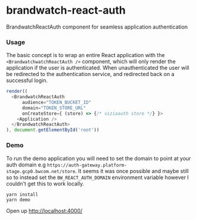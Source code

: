 # brandwatch-react-auth

BrandwatchReactAuth component for seamless application authentication

### Usage

The basic concept is to wrap an entire React application with the `<BrandwatchwatchReactAuth />` component, which will only render the application if the user is authenticated. When unauthenticated the user will be redirected to the authentication service, and redirected back on a successful login.

```js
render((
  <BrandwatchReactAuth
      audience="TOKEN_BUCKET_ID"
      domain="TOKEN_STORE_URL"
      onCreateStore={ (store) => {/* viziaauth store */} }>
    <Application />
  </BrandwatchReactAuth>
), document.getElementById('root'))

```

### Demo

To run the demo application you will need to set the domain to point at your auth domain e.g `https://auth-gateway.platform-stage.gcp0.bwcom.net/store`.
It seems it was once possible and maybe still so to instead set the `BW_REACT_AUTH_DOMAIN` environment variable however I couldn't get this to work locally.

```
yarn install
yarn demo
```

Open up [http://localhost:4000/](http://localhost:4000/)
